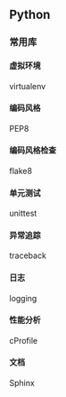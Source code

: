 ## Python

### 常用库

#### 虚拟环境
virtualenv

#### 编码风格
PEP8

#### 编码风格检查
flake8

#### 单元测试
unittest

#### 异常追踪
traceback

#### 日志
logging

#### 性能分析
cProfile

#### 文档
Sphinx
